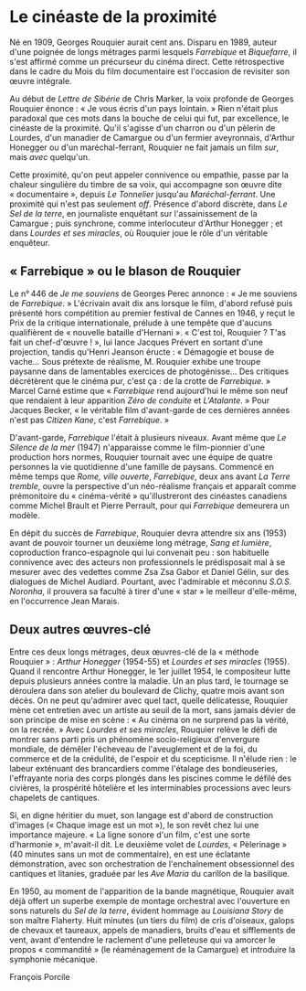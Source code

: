 # Le cinéaste de la proximité

Né en 1909, Georges Rouquier aurait cent ans. Disparu en 1989, auteur d'une poignée de longs métrages parmi lesquels *Farrebique* et *Biquefarre*, il s'est affirmé comme un précurseur du cinéma direct. Cette rétrospective dans le cadre du Mois du film documentaire est l'occasion de revisiter son œuvre intégrale.

Au début de *Lettre de Sibérie* de Chris Marker, la voix profonde de Georges Rouquier énonce&nbsp;: «&nbsp;Je vous écris d'un pays lointain.&nbsp;» Rien n'était plus paradoxal que ces mots dans la bouche de celui qui fut, par excellence, le cinéaste de la proximité. Qu'il s'agisse d'un charron ou d'un pèlerin de Lourdes, d'un manadier de Camargue ou d'un fermier aveyronnais, d'Arthur Honegger ou d'un maréchal-ferrant, Rouquier ne fait jamais un film *sur*, mais *avec* quelqu'un.

Cette proximité, qu'on peut appeler connivence ou empathie, passe par la chaleur singulière du timbre de sa voix, qui accompagne son œuvre dite «&nbsp;documentaire&nbsp;», depuis *Le Tonnelier* jusqu'au *Maréchal-ferrant*. Une proximité qui n'est pas seulement *off*. Présence d'abord discrète, dans *Le Sel de la terre*, en journaliste enquêtant sur l'assainissement de la Camargue&nbsp;; puis synchrone, comme interlocuteur d'Arthur Honegger&nbsp;; et dans *Lourdes et ses miracles*, où Rouquier joue le rôle d'un véritable enquêteur.

## «&nbsp;Farrebique&nbsp;» ou le blason de Rouquier

Le n°&thinsp;446 de *Je me souviens* de Georges Perec annonce&nbsp;: «&nbsp;Je me souviens de *Farrebique*.&nbsp;» L'écrivain avait dix ans lorsque le film, d'abord refusé puis présenté hors compétition au premier festival de Cannes en 1946, y reçut le Prix de la critique internationale, prélude à une tempête que d'aucuns qualifièrent de «&nbsp;nouvelle bataille d'Hernani&nbsp;». «&nbsp;C'est toi, Rouquier&nbsp;? T'as fait un chef-d'œuvre&nbsp;!&nbsp;», lui lance Jacques Prévert en sortant d'une projection, tandis qu'Henri Jeanson éructe&nbsp;: «&nbsp;Démagogie et bouse de vache... Sous prétexte de réalisme, M. Rouquier exhibe une troupe paysanne dans de lamentables exercices de photogénisse... Des critiques décrétèrent que le cinéma pur, c'est ça&nbsp;: de la crotte de *Farrebique*.&nbsp;» Marcel Carné estime que «&nbsp;*Farrebique* rend aujourd'hui le même son neuf que rendaient à leur apparition *Zéro de conduite* et *L'Atalante*.&nbsp;» Pour Jacques Becker, «&nbsp;le véritable film d'avant-garde de ces dernières années n'est pas *Citizen Kane*, c'est *Farrebique*.&nbsp;»

D'avant-garde, *Farrebique* l'était à plusieurs niveaux. Avant même que *Le Silence de la mer* (1947) n'apparaisse comme le film-pionnier d'une production hors normes, Rouquier tournait avec une équipe de quatre personnes la vie quotidienne d'une famille de paysans. Commencé en même temps que *Rome, ville ouverte*, *Farrebique*, deux ans avant *La Terre tremble*, ouvre la perspective d'un néo-réalisme français et apparaît comme prémonitoire du «&nbsp;cinéma-vérité&nbsp;» qu'illustreront des cinéastes canadiens comme Michel Brault et Pierre Perrault, pour qui *Farrebique* demeurera un modèle.

En dépit du succès de *Farrebique*, Rouquier devra attendre six ans (1953) avant de pouvoir tourner un deuxième long métrage, *Sang et lumière*, coproduction franco-espagnole qui lui convenait peu&nbsp;: son habituelle connivence avec des acteurs non professionnels le prédisposait mal à se mesurer avec des vedettes comme Zsa Zsa Gabor et Daniel Gélin, sur des dialogues de Michel Audiard. Pourtant, avec l'admirable et méconnu *S.O.S. Noronha*, il prouvera sa faculté à tirer d'une «&nbsp;star&nbsp;» le meilleur d'elle-même, en l'occurrence Jean Marais.

## Deux autres œuvres-clé

Entre ces deux longs métrages, deux œuvres-clé de la «&nbsp;méthode Rouquier&nbsp;»&nbsp;: *Arthur Honegger* (1954-55) et *Lourdes et ses miracles* (1955). Quand il rencontre Arthur Honegger, le 1er juillet 1954, le compositeur lutte depuis plusieurs années contre la maladie. Un an plus tard, le tournage se déroulera dans son atelier du boulevard de Clichy, quatre mois avant son décès. On ne peut qu'admirer avec quel tact, quelle délicatesse, Rouquier mène cet entretien avec un artiste au seuil de la mort, sans jamais dévier de son principe de mise en scène&nbsp;: «&nbsp;Au cinéma on ne surprend pas la vérité, on la recrée.&nbsp;» Avec *Lourdes et ses miracles*, Rouquier relève le défi de montrer sans parti pris un phénomène socio-religieux d'envergure mondiale, de démêler l'écheveau de l'aveuglement et de la foi, du commerce et de la crédulité, de l'espoir et du scepticisme. Il n'élude rien&nbsp;: le labeur exténuant des brancardiers comme l'étalage des bondieuseries, l'effrayante noria des corps plongés dans les piscines comme le défilé des civières, la prospérité hôtelière et les interminables processions avec leurs chapelets de cantiques.

Si, en digne héritier du muet, son langage est d'abord de construction d'images («&nbsp;Chaque image est un mot&nbsp;»), le son revêt chez lui une importance majeure. «&nbsp;La ligne sonore d'un film, c'est une sorte d'harmonie&nbsp;», m'avait-il dit. Le deuxième volet de *Lourdes*, «&nbsp;Pèlerinage&nbsp;» (40 minutes sans un mot de commentaire), en est une éclatante démonstration, avec son orchestration de l'enchaînement obsessionnel des cantiques et litanies, graduée par les *Ave Maria* du carillon de la basilique.

En 1950, au moment de l'apparition de la bande magnétique, Rouquier avait déjà offert un superbe exemple de montage orchestral avec l'ouverture en sons naturels du *Sel de la terre*, évident hommage au *Louisiana Story* de son maître Flaherty. Huit minutes (un tiers du film) de cris d'oiseaux, galops de chevaux et taureaux, appels de manadiers, bruits d'eau et sifflements de vent, avant d'entendre le raclement d'une pelleteuse qui va amorcer le propos «&nbsp;commandité&nbsp;» (le réaménagement de la Camargue) et introduire la symphonie mécanique.

François Porcile